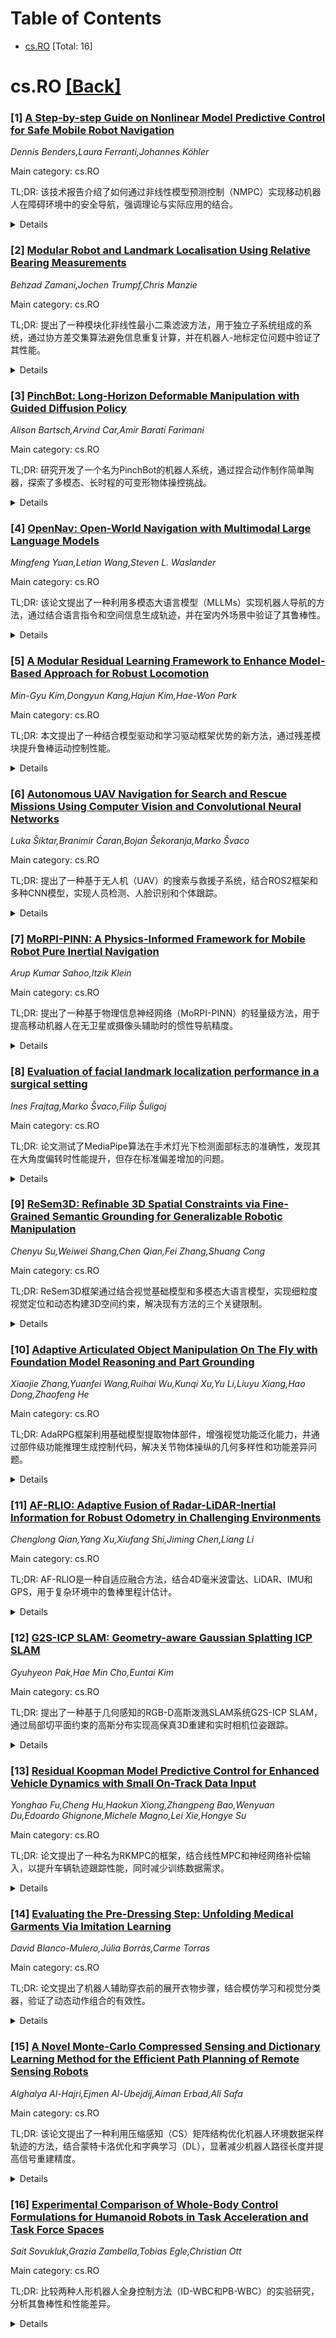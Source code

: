<div id=toc></div>

# Table of Contents

- [cs.RO](#cs.RO) [Total: 16]


<div id='cs.RO'></div>

# cs.RO [[Back]](#toc)

### [1] [A Step-by-step Guide on Nonlinear Model Predictive Control for Safe Mobile Robot Navigation](https://arxiv.org/abs/2507.17856)
*Dennis Benders,Laura Ferranti,Johannes Köhler*

Main category: cs.RO

TL;DR: 该技术报告介绍了如何通过非线性模型预测控制（NMPC）实现移动机器人在障碍环境中的安全导航，强调理论与实际应用的结合。


<details>
  <summary>Details</summary>
Motivation: 设计一个能够确保移动机器人在干扰和测量噪声下安全导航的MPC方案是机器人学中的关键任务。报告旨在提供从理论到实现的实用路径。

Method: 采用非线性模型预测控制（NMPC）方法，确保机器人满足状态和输入约束，同时避免与障碍物碰撞。

Result: 报告提供了从理论概念到数学证明和实现的详细步骤，重点关注安全性和性能保证。

Conclusion: 报告为研究人员和工程师提供了NMPC在移动机器人导航中的实用指南，并欢迎反馈以更新内容。

Abstract: Designing a Model Predictive Control (MPC) scheme that enables a mobile robot
to safely navigate through an obstacle-filled environment is a complicated yet
essential task in robotics. In this technical report, safety refers to ensuring
that the robot respects state and input constraints while avoiding collisions
with obstacles despite the presence of disturbances and measurement noise. This
report offers a step-by-step approach to implementing Nonlinear Model
Predictive Control (NMPC) schemes addressing these safety requirements.
Numerous books and survey papers provide comprehensive overviews of linear MPC
(LMPC) \cite{bemporad2007robust,kouvaritakis2016model}, NMPC
\cite{rawlings2017model,allgower2004nonlinear,mayne2014model,grune2017nonlinear,saltik2018outlook},
and their applications in various domains, including robotics
\cite{nascimento2018nonholonomic,nguyen2021model,shi2021advanced,wei2022mpc}.
This report does not aim to replicate those exhaustive reviews. Instead, it
focuses specifically on NMPC as a foundation for safe mobile robot navigation.
The goal is to provide a practical and accessible path from theoretical
concepts to mathematical proofs and implementation, emphasizing safety and
performance guarantees. It is intended for researchers, robotics engineers, and
practitioners seeking to bridge the gap between theoretical NMPC formulations
and real-world robotic applications.
  This report is not necessarily meant to remain fixed over time. If someone
finds an error in the presented theory, please reach out via the given email
addresses. We are happy to update the document if necessary.

</details>


### [2] [Modular Robot and Landmark Localisation Using Relative Bearing Measurements](https://arxiv.org/abs/2507.18070)
*Behzad Zamani,Jochen Trumpf,Chris Manzie*

Main category: cs.RO

TL;DR: 提出了一种模块化非线性最小二乘滤波方法，用于独立子系统组成的系统，通过协方差交集算法避免信息重复计算，并在机器人-地标定位问题中验证了其性能。


<details>
  <summary>Details</summary>
Motivation: 解决由独立子系统组成的系统中状态和误差协方差估计的独立更新问题，尤其是在相对测量同时依赖多个子系统状态时。

Method: 采用模块化非线性最小二乘滤波方法，结合协方差交集（CI）算法，防止子系统间共享估计时的信息重复计算。

Result: 在机器人-地标定位问题的仿真研究中，模块化方法表现优于联合状态滤波器，且在减少通信和带宽需求时性能逐渐下降。

Conclusion: 模块化方法在独立子系统系统中有效，协方差交集算法是关键，适用于需要减少通信和带宽的场景。

Abstract: In this paper we propose a modular nonlinear least squares filtering approach
for systems composed of independent subsystems. The state and error covariance
estimate of each subsystem is updated independently, even when a relative
measurement simultaneously depends on the states of multiple subsystems. We
integrate the Covariance Intersection (CI) algorithm as part of our solution in
order to prevent double counting of information when subsystems share estimates
with each other. An alternative derivation of the CI algorithm based on least
squares estimation makes this integration possible. We particularise the
proposed approach to the robot-landmark localization problem. In this problem,
noisy measurements of the bearing angle to a stationary landmark position
measured relative to the SE(2) pose of a moving robot couple the estimation
problems for the robot pose and the landmark position. In a randomized
simulation study, we benchmark the proposed modular method against a monolithic
joint state filter to elucidate their respective trade-offs. In this study we
also include variants of the proposed method that achieve a graceful
degradation of performance with reduced communication and bandwidth
requirements.

</details>


### [3] [PinchBot: Long-Horizon Deformable Manipulation with Guided Diffusion Policy](https://arxiv.org/abs/2507.17846)
*Alison Bartsch,Arvind Car,Amir Barati Farimani*

Main category: cs.RO

TL;DR: 研究开发了一个名为PinchBot的机器人系统，通过捏合动作制作简单陶器，探索了多模态、长时程的可变形物体操控挑战。


<details>
  <summary>Details</summary>
Motivation: 陶器制作需要灵巧、精确和细致的动作，研究旨在通过机器人系统实现这一复杂任务，探索可变形物体操控的挑战。

Method: 结合目标条件扩散策略模型、预训练的3D点云嵌入、任务进度预测和碰撞约束动作投影，开发了PinchBot系统。

Result: PinchBot能够成功制作多种简单陶器目标形状。

Conclusion: PinchBot展示了在复杂可变形物体操控任务中的潜力，为未来研究提供了基础。

Abstract: Pottery creation is a complicated art form that requires dexterous, precise
and delicate actions to slowly morph a block of clay to a meaningful, and often
useful 3D goal shape. In this work, we aim to create a robotic system that can
create simple pottery goals with only pinch-based actions. This pinch pottery
task allows us to explore the challenges of a highly multi-modal and
long-horizon deformable manipulation task. To this end, we present PinchBot, a
goal-conditioned diffusion policy model that when combined with pre-trained 3D
point cloud embeddings, task progress prediction and collision-constrained
action projection, is able to successfully create a variety of simple pottery
goals. For experimental videos and access to the demonstration dataset, please
visit our project website:
https://sites.google.com/andrew.cmu.edu/pinchbot/home.

</details>


### [4] [OpenNav: Open-World Navigation with Multimodal Large Language Models](https://arxiv.org/abs/2507.18033)
*Mingfeng Yuan,Letian Wang,Steven L. Waslander*

Main category: cs.RO

TL;DR: 该论文提出了一种利用多模态大语言模型（MLLMs）实现机器人导航的方法，通过结合语言指令和空间信息生成轨迹，并在室内外场景中验证了其鲁棒性。


<details>
  <summary>Details</summary>
Motivation: 尽管预训练大语言模型（LLMs）在常识推理方面表现优异，但在开放世界中实现语言指令到机器人动作的转换仍具挑战性。

Method: 利用MLLMs的跨模态理解和代码生成能力，结合视觉语言感知模型生成2D鸟瞰价值图，整合语义与空间信息。

Result: 在户外导航任务中验证了零样本视觉语言导航框架的多样性指令执行能力，并在Husky机器人上展示了室内外场景的适用性。

Conclusion: 该方法有效解决了语言指令到机器人动作的转换问题，展示了在开放世界中的鲁棒性和实用性。

Abstract: Pre-trained large language models (LLMs) have demonstrated strong
common-sense reasoning abilities, making them promising for robotic navigation
and planning tasks. However, despite recent progress, bridging the gap between
language descriptions and actual robot actions in the open-world, beyond merely
invoking limited predefined motion primitives, remains an open challenge. In
this work, we aim to enable robots to interpret and decompose complex language
instructions, ultimately synthesizing a sequence of trajectory points to
complete diverse navigation tasks given open-set instructions and open-set
objects. We observe that multi-modal large language models (MLLMs) exhibit
strong cross-modal understanding when processing free-form language
instructions, demonstrating robust scene comprehension. More importantly,
leveraging their code-generation capability, MLLMs can interact with
vision-language perception models to generate compositional 2D bird-eye-view
value maps, effectively integrating semantic knowledge from MLLMs with spatial
information from maps to reinforce the robot's spatial understanding. To
further validate our approach, we effectively leverage large-scale autonomous
vehicle datasets (AVDs) to validate our proposed zero-shot vision-language
navigation framework in outdoor navigation tasks, demonstrating its capability
to execute a diverse range of free-form natural language navigation
instructions while maintaining robustness against object detection errors and
linguistic ambiguities. Furthermore, we validate our system on a Husky robot in
both indoor and outdoor scenes, demonstrating its real-world robustness and
applicability. Supplementary videos are available at
https://trailab.github.io/OpenNav-website/

</details>


### [5] [A Modular Residual Learning Framework to Enhance Model-Based Approach for Robust Locomotion](https://arxiv.org/abs/2507.18138)
*Min-Gyu Kim,Dongyun Kang,Hajun Kim,Hae-Won Park*

Main category: cs.RO

TL;DR: 本文提出了一种结合模型驱动和学习驱动框架优势的新方法，通过残差模块提升鲁棒运动控制性能。


<details>
  <summary>Details</summary>
Motivation: 解决模型失配导致的性能下降问题，提升在不确定性环境中的控制表现和学习效率。

Method: 将残差模块与启发式设计的模型驱动框架（如步态规划和动态模型）结合，并选择适合的学习方法优化每个模块。

Result: 在高度不确定性环境中表现出更好的控制性能和学习效率，同时增强了标称控制器对参数调整的鲁棒性。

Conclusion: 通过四足机器人实验验证了方法的可行性，即使在模拟外的不确定性下也能保持平衡和速度跟踪。

Abstract: This paper presents a novel approach that combines the advantages of both
model-based and learning-based frameworks to achieve robust locomotion. The
residual modules are integrated with each corresponding part of the model-based
framework, a footstep planner and dynamic model designed using heuristics, to
complement performance degradation caused by a model mismatch. By utilizing a
modular structure and selecting the appropriate learning-based method for each
residual module, our framework demonstrates improved control performance in
environments with high uncertainty, while also achieving higher learning
efficiency compared to baseline methods. Moreover, we observed that our
proposed methodology not only enhances control performance but also provides
additional benefits, such as making nominal controllers more robust to
parameter tuning. To investigate the feasibility of our framework, we
demonstrated residual modules combined with model predictive control in a real
quadrupedal robot. Despite uncertainties beyond the simulation, the robot
successfully maintains balance and tracks the commanded velocity.

</details>


### [6] [Autonomous UAV Navigation for Search and Rescue Missions Using Computer Vision and Convolutional Neural Networks](https://arxiv.org/abs/2507.18160)
*Luka Šiktar,Branimir Ćaran,Bojan Šekoranja,Marko Švaco*

Main category: cs.RO

TL;DR: 提出了一种基于无人机（UAV）的搜索与救援子系统，结合ROS2框架和多种CNN模型，实现人员检测、人脸识别和个体跟踪。


<details>
  <summary>Details</summary>
Motivation: 旨在通过无人机技术提升搜索与救援任务的效率和准确性，特别是在复杂环境中快速定位和跟踪目标个体。

Method: 集成ROS2框架，使用YOLOv11和YOLOv11-pose CNN进行跟踪，dlib库进行人脸识别；通过系统辨识和PD控制器实现自主导航。

Result: 在14名已知个体的实验中，系统成功实现实时检测与跟踪。

Conclusion: 系统具备实时应用潜力，下一步将进行大规模无人机实地测试，并整合GPS导航以优化救援规划。

Abstract: In this paper, we present a subsystem, using Unmanned Aerial Vehicles (UAV),
for search and rescue missions, focusing on people detection, face recognition
and tracking of identified individuals. The proposed solution integrates a UAV
with ROS2 framework, that utilizes multiple convolutional neural networks (CNN)
for search missions. System identification and PD controller deployment are
performed for autonomous UAV navigation. The ROS2 environment utilizes the
YOLOv11 and YOLOv11-pose CNNs for tracking purposes, and the dlib library CNN
for face recognition. The system detects a specific individual, performs face
recognition and starts tracking. If the individual is not yet known, the UAV
operator can manually locate the person, save their facial image and
immediately initiate the tracking process. The tracking process relies on
specific keypoints identified on the human body using the YOLOv11-pose CNN
model. These keypoints are used to track a specific individual and maintain a
safe distance. To enhance accurate tracking, system identification is
performed, based on measurement data from the UAVs IMU. The identified system
parameters are used to design PD controllers that utilize YOLOv11-pose to
estimate the distance between the UAVs camera and the identified individual.
The initial experiments, conducted on 14 known individuals, demonstrated that
the proposed subsystem can be successfully used in real time. The next step
involves implementing the system on a large experimental UAV for field use and
integrating autonomous navigation with GPS-guided control for rescue operations
planning.

</details>


### [7] [MoRPI-PINN: A Physics-Informed Framework for Mobile Robot Pure Inertial Navigation](https://arxiv.org/abs/2507.18206)
*Arup Kumar Sahoo,Itzik Klein*

Main category: cs.RO

TL;DR: 提出了一种基于物理信息神经网络（MoRPI-PINN）的轻量级方法，用于提高移动机器人在无卫星或摄像头辅助时的惯性导航精度。


<details>
  <summary>Details</summary>
Motivation: 解决在卫星导航或摄像头不可用时，仅依赖惯性传感器导致的导航漂移问题。

Method: 通过蛇形运动增强惯性信号信噪比，并利用物理信息神经网络框架嵌入物理规律和约束。

Result: 实验显示，MoRPI-PINN的导航精度比其他方法提高了85%以上。

Conclusion: MoRPI-PINN是一种轻量级且适用于边缘设备的解决方案，可广泛应用于移动机器人导航。

Abstract: A fundamental requirement for full autonomy in mobile robots is accurate
navigation even in situations where satellite navigation or cameras are
unavailable. In such practical situations, relying only on inertial sensors
will result in navigation solution drift due to the sensors' inherent noise and
error terms. One of the emerging solutions to mitigate drift is to maneuver the
robot in a snake-like slithering motion to increase the inertial
signal-to-noise ratio, allowing the regression of the mobile robot position. In
this work, we propose MoRPI-PINN as a physics-informed neural network framework
for accurate inertial-based mobile robot navigation. By embedding physical laws
and constraints into the training process, MoRPI-PINN is capable of providing
an accurate and robust navigation solution. Using real-world experiments, we
show accuracy improvements of over 85% compared to other approaches. MoRPI-PINN
is a lightweight approach that can be implemented even on edge devices and used
in any typical mobile robot application.

</details>


### [8] [Evaluation of facial landmark localization performance in a surgical setting](https://arxiv.org/abs/2507.18248)
*Ines Frajtag,Marko Švaco,Filip Šuligoj*

Main category: cs.RO

TL;DR: 论文测试了MediaPipe算法在手术灯光下检测面部标志的准确性，发现其在大角度偏转时性能提升，但存在标准偏差增加的问题。


<details>
  <summary>Details</summary>
Motivation: 解决面部检测算法在医学应用中因光线和位置变化导致的精度问题。

Method: 使用机器人手臂调整位置，在固定手术灯光和模型下测试MediaPipe算法。

Result: 面部标志检测准确性提高，但标准偏差因部分标志检测不精确而增加。

Conclusion: MediaPipe算法在医学程序中有潜在应用价值，但需进一步优化。

Abstract: The use of robotics, computer vision, and their applications is becoming
increasingly widespread in various fields, including medicine. Many face
detection algorithms have found applications in neurosurgery, ophthalmology,
and plastic surgery. A common challenge in using these algorithms is variable
lighting conditions and the flexibility of detection positions to identify and
precisely localize patients. The proposed experiment tests the MediaPipe
algorithm for detecting facial landmarks in a controlled setting, using a
robotic arm that automatically adjusts positions while the surgical light and
the phantom remain in a fixed position. The results of this study demonstrate
that the improved accuracy of facial landmark detection under surgical lighting
significantly enhances the detection performance at larger yaw and pitch
angles. The increase in standard deviation/dispersion occurs due to imprecise
detection of selected facial landmarks. This analysis allows for a discussion
on the potential integration of the MediaPipe algorithm into medical
procedures.

</details>


### [9] [ReSem3D: Refinable 3D Spatial Constraints via Fine-Grained Semantic Grounding for Generalizable Robotic Manipulation](https://arxiv.org/abs/2507.18262)
*Chenyu Su,Weiwei Shang,Chen Qian,Fei Zhang,Shuang Cong*

Main category: cs.RO

TL;DR: ReSem3D框架通过结合视觉基础模型和多模态大语言模型，实现细粒度视觉定位和动态构建3D空间约束，解决现有方法的三个关键限制。


<details>
  <summary>Details</summary>
Motivation: 现有方法在语义建模粒度、实时闭环规划和语义多样性环境下的鲁棒性方面存在不足，ReSem3D旨在解决这些问题。

Method: 利用MLLMs和VFMs的协同作用，通过分阶段（部件级提取和区域级细化）构建3D空间约束，并将其编码为实时优化目标。

Result: 在丰富语义的家庭环境和稀疏化学实验室环境中，ReSem3D在零样本条件下表现出强大的适应性和泛化能力。

Conclusion: ReSem3D通过动态构建3D空间约束，显著提升了机器人在语义多样性环境中的操作能力。

Abstract: Semantics-driven 3D spatial constraints align highlevel semantic
representations with low-level action spaces, facilitating the unification of
task understanding and execution in robotic manipulation. The synergistic
reasoning of Multimodal Large Language Models (MLLMs) and Vision Foundation
Models (VFMs) enables cross-modal 3D spatial constraint construction.
Nevertheless, existing methods have three key limitations: (1) coarse semantic
granularity in constraint modeling, (2) lack of real-time closed-loop planning,
(3) compromised robustness in semantically diverse environments. To address
these challenges, we propose ReSem3D, a unified manipulation framework for
semantically diverse environments, leveraging the synergy between VFMs and
MLLMs to achieve fine-grained visual grounding and dynamically constructs
hierarchical 3D spatial constraints for real-time manipulation. Specifically,
the framework is driven by hierarchical recursive reasoning in MLLMs, which
interact with VFMs to automatically construct 3D spatial constraints from
natural language instructions and RGB-D observations in two stages: part-level
extraction and region-level refinement. Subsequently, these constraints are
encoded as real-time optimization objectives in joint space, enabling reactive
behavior to dynamic disturbances. Extensive simulation and real-world
experiments are conducted in semantically rich household and sparse chemical
lab environments. The results demonstrate that ReSem3D performs diverse
manipulation tasks under zero-shot conditions, exhibiting strong adaptability
and generalization. Code and videos at https://resem3d.github.io.

</details>


### [10] [Adaptive Articulated Object Manipulation On The Fly with Foundation Model Reasoning and Part Grounding](https://arxiv.org/abs/2507.18276)
*Xiaojie Zhang,Yuanfei Wang,Ruihai Wu,Kunqi Xu,Yu Li,Liuyu Xiang,Hao Dong,Zhaofeng He*

Main category: cs.RO

TL;DR: AdaRPG框架利用基础模型提取物体部件，增强视觉功能泛化能力，并通过部件级功能推理生成控制代码，解决关节物体操纵的几何多样性和功能差异问题。


<details>
  <summary>Details</summary>
Motivation: 关节物体的内部结构不可直接观察，且几何多样性和功能差异导致现有方法难以实现统一的适应性操纵策略。

Method: 提出AdaRPG框架，利用基础模型提取部件级几何特征，构建部件级功能标注数据集，并基于部件功能推理生成控制代码。

Result: 仿真和实际实验表明，AdaRPG在新颖关节物体类别上表现出强大的泛化能力。

Conclusion: AdaRPG通过部件级功能泛化和基础模型的知识推理，有效解决了关节物体操纵的挑战。

Abstract: Articulated objects pose diverse manipulation challenges for robots. Since
their internal structures are not directly observable, robots must adaptively
explore and refine actions to generate successful manipulation trajectories.
While existing works have attempted cross-category generalization in adaptive
articulated object manipulation, two major challenges persist: (1) the
geometric diversity of real-world articulated objects complicates visual
perception and understanding, and (2) variations in object functions and
mechanisms hinder the development of a unified adaptive manipulation strategy.
To address these challenges, we propose AdaRPG, a novel framework that
leverages foundation models to extract object parts, which exhibit greater
local geometric similarity than entire objects, thereby enhancing visual
affordance generalization for functional primitive skills. To support this, we
construct a part-level affordance annotation dataset to train the affordance
model. Additionally, AdaRPG utilizes the common knowledge embedded in
foundation models to reason about complex mechanisms and generate high-level
control codes that invoke primitive skill functions based on part affordance
inference. Simulation and real-world experiments demonstrate AdaRPG's strong
generalization ability across novel articulated object categories.

</details>


### [11] [AF-RLIO: Adaptive Fusion of Radar-LiDAR-Inertial Information for Robust Odometry in Challenging Environments](https://arxiv.org/abs/2507.18317)
*Chenglong Qian,Yang Xu,Xiufang Shi,Jiming Chen,Liang Li*

Main category: cs.RO

TL;DR: AF-RLIO是一种自适应融合方法，结合4D毫米波雷达、LiDAR、IMU和GPS，用于复杂环境中的鲁棒里程计估计。


<details>
  <summary>Details</summary>
Motivation: 解决单传感器系统（如LiDAR或GPS）在烟雾、隧道和恶劣天气等复杂动态环境中性能下降的问题。

Method: 包括预处理模块（雷达辅助LiDAR去除动态点）、动态感知多模态里程计（点云数据与IMU紧耦合）和因子图优化模块（平衡里程计与GPS权重）。

Result: 在数据集和真实机器人环境中验证，AF-RLIO在烟雾和隧道等挑战性条件下优于现有方法。

Conclusion: AF-RLIO通过多传感器融合显著提升了复杂环境中的里程计估计鲁棒性和稳定性。

Abstract: In robotic navigation, maintaining precise pose estimation and navigation in
complex and dynamic environments is crucial. However, environmental challenges
such as smoke, tunnels, and adverse weather can significantly degrade the
performance of single-sensor systems like LiDAR or GPS, compromising the
overall stability and safety of autonomous robots. To address these challenges,
we propose AF-RLIO: an adaptive fusion approach that integrates 4D
millimeter-wave radar, LiDAR, inertial measurement unit (IMU), and GPS to
leverage the complementary strengths of these sensors for robust odometry
estimation in complex environments. Our method consists of three key modules.
Firstly, the pre-processing module utilizes radar data to assist LiDAR in
removing dynamic points and determining when environmental conditions are
degraded for LiDAR. Secondly, the dynamic-aware multimodal odometry selects
appropriate point cloud data for scan-to-map matching and tightly couples it
with the IMU using the Iterative Error State Kalman Filter. Lastly, the factor
graph optimization module balances weights between odometry and GPS data,
constructing a pose graph for optimization. The proposed approach has been
evaluated on datasets and tested in real-world robotic environments,
demonstrating its effectiveness and advantages over existing methods in
challenging conditions such as smoke and tunnels.

</details>


### [12] [G2S-ICP SLAM: Geometry-aware Gaussian Splatting ICP SLAM](https://arxiv.org/abs/2507.18344)
*Gyuhyeon Pak,Hae Min Cho,Euntai Kim*

Main category: cs.RO

TL;DR: 提出了一种基于几何感知的RGB-D高斯泼溅SLAM系统G2S-ICP SLAM，通过局部切平面约束的高斯分布实现高保真3D重建和实时相机位姿跟踪。


<details>
  <summary>Details</summary>
Motivation: 传统SLAM系统使用各向同性的3D椭球表示，导致多视角深度解释不一致。本文旨在通过几何感知的高斯表示提升一致性和精度。

Method: 采用局部切平面约束的高斯分布表示场景元素，嵌入广义ICP框架，并引入几何感知损失监督光度、深度和法线一致性。

Result: 在Replica和TUM-RGBD数据集上实验表明，G2S-ICP SLAM在位姿精度、重建完整性和渲染质量上优于现有方法。

Conclusion: G2S-ICP SLAM通过几何感知的高斯表示和优化框架，实现了实时高保真3D重建和鲁棒位姿跟踪。

Abstract: In this paper, we present a novel geometry-aware RGB-D Gaussian Splatting
SLAM system, named G2S-ICP SLAM. The proposed method performs high-fidelity 3D
reconstruction and robust camera pose tracking in real-time by representing
each scene element using a Gaussian distribution constrained to the local
tangent plane. This effectively models the local surface as a 2D Gaussian disk
aligned with the underlying geometry, leading to more consistent depth
interpretation across multiple viewpoints compared to conventional 3D
ellipsoid-based representations with isotropic uncertainty. To integrate this
representation into the SLAM pipeline, we embed the surface-aligned Gaussian
disks into a Generalized ICP framework by introducing anisotropic covariance
prior without altering the underlying registration formulation. Furthermore we
propose a geometry-aware loss that supervises photometric, depth, and normal
consistency. Our system achieves real-time operation while preserving both
visual and geometric fidelity. Extensive experiments on the Replica and
TUM-RGBD datasets demonstrate that G2S-ICP SLAM outperforms prior SLAM systems
in terms of localization accuracy, reconstruction completeness, while
maintaining the rendering quality.

</details>


### [13] [Residual Koopman Model Predictive Control for Enhanced Vehicle Dynamics with Small On-Track Data Input](https://arxiv.org/abs/2507.18396)
*Yonghao Fu,Cheng Hu,Haokun Xiong,Zhangpeng Bao,Wenyuan Du,Edoardo Ghignone,Michele Magno,Lei Xie,Hongye Su*

Main category: cs.RO

TL;DR: 论文提出了一种名为RKMPC的框架，结合线性MPC和神经网络补偿输入，以提升车辆轨迹跟踪性能，同时减少训练数据需求。


<details>
  <summary>Details</summary>
Motivation: 解决传统Pure Pursuit控制和MPC在车辆轨迹跟踪中的局限性，如忽略车辆模型约束或建模精度不足的问题。

Method: 采用双线性MPC架构，结合基于神经网络的补偿输入，保留传统模型的可靠性并通过残差建模优化性能。

Result: 实验显示RKMPC仅需20%的传统KMPC训练数据，横向误差减少11.7%-22.1%，航向误差降低8.9%-15.8%。

Conclusion: RKMPC在保持模型可靠性的同时显著提升了跟踪性能，适用于实际车辆控制。

Abstract: In vehicle trajectory tracking tasks, the simplest approach is the Pure
Pursuit (PP) Control. However, this single-point preview tracking strategy
fails to consider vehicle model constraints, compromising driving safety. Model
Predictive Control (MPC) as a widely adopted control method, optimizes control
actions by incorporating mechanistic models and physical constraints. While its
control performance critically depends on the accuracy of vehicle modeling.
Traditional vehicle modeling approaches face inherent trade-offs between
capturing nonlinear dynamics and maintaining computational efficiency, often
resulting in reduced control performance. To address these challenges, this
paper proposes Residual Koopman Model Predictive Control (RKMPC) framework.
This method uses two linear MPC architecture to calculate control inputs: a
Linear Model Predictive Control (LMPC) computes the baseline control input
based on the vehicle kinematic model, and a neural network-based RKMPC
calculates the compensation input. The final control command is obtained by
adding these two components. This design preserves the reliability and
interpretability of traditional mechanistic model while achieving performance
optimization through residual modeling. This method has been validated on the
Carsim-Matlab joint simulation platform and a physical 1:10 scale F1TENTH
racing car. Experimental results show that RKMPC requires only 20% of the
training data needed by traditional Koopman Model Predictive Control (KMPC)
while delivering superior tracking performance. Compared to traditional LMPC,
RKMPC reduces lateral error by 11.7%-22.1%, decreases heading error by
8.9%-15.8%, and improves front-wheel steering stability by up to 27.6%. The
implementation code is available at: https://github.com/ZJU-DDRX/Residual
Koopman.

</details>


### [14] [Evaluating the Pre-Dressing Step: Unfolding Medical Garments Via Imitation Learning](https://arxiv.org/abs/2507.18436)
*David Blanco-Mulero,Júlia Borràs,Carme Torras*

Main category: cs.RO

TL;DR: 论文提出了机器人辅助穿衣前的展开衣物步骤，结合模仿学习和视觉分类器，验证了动态动作组合的有效性。


<details>
  <summary>Details</summary>
Motivation: 医疗环境中衣物通常折叠存放，现有研究假设衣物已展开，因此需要解决衣物展开问题以提高机器人辅助穿衣效率。

Method: 利用模仿学习学习三种操作动作（包括高低加速度动作），并使用视觉分类器识别衣物状态（闭合、部分展开、完全展开）。

Result: 动态动作组合能有效提升展开效果，但高动态动作对刚拆封衣物效果不佳。

Conclusion: 结合多种动作的组合策略能更高效地完成衣物展开，为机器人辅助穿衣提供新思路。

Abstract: Robotic-assisted dressing has the potential to significantly aid both
patients as well as healthcare personnel, reducing the workload and improving
the efficiency in clinical settings. While substantial progress has been made
in robotic dressing assistance, prior works typically assume that garments are
already unfolded and ready for use. However, in medical applications gowns and
aprons are often stored in a folded configuration, requiring an additional
unfolding step. In this paper, we introduce the pre-dressing step, the process
of unfolding garments prior to assisted dressing. We leverage imitation
learning for learning three manipulation primitives, including both high and
low acceleration motions. In addition, we employ a visual classifier to
categorise the garment state as closed, partly opened, and fully opened. We
conduct an empirical evaluation of the learned manipulation primitives as well
as their combinations. Our results show that highly dynamic motions are not
effective for unfolding freshly unpacked garments, where the combination of
motions can efficiently enhance the opening configuration.

</details>


### [15] [A Novel Monte-Carlo Compressed Sensing and Dictionary Learning Method for the Efficient Path Planning of Remote Sensing Robots](https://arxiv.org/abs/2507.18462)
*Alghalya Al-Hajri,Ejmen Al-Ubejdij,Aiman Erbad,Ali Safa*

Main category: cs.RO

TL;DR: 该论文提出了一种利用压缩感知（CS）矩阵结构优化机器人环境数据采样轨迹的方法，结合蒙特卡洛优化和字典学习（DL），显著减少机器人路径长度并提高信号重建精度。


<details>
  <summary>Details</summary>
Motivation: 压缩感知在高效数据采集方面具有潜力，而机器人平台在环境监测中应用广泛。研究如何结合两者优化采样轨迹，以减少机器人移动距离并提高数据重建精度。

Method: 提出蒙特卡洛优化框架，生成优化的CS测量矩阵，结合字典学习（DL）提升稀疏变换效果，减少采样数量并提高重建精度。

Result: 实验表明，该方法将机器人路径长度减少至全覆盖路径的10%以下，重建精度比传统CS方法提高五倍，比现有信息路径规划（IPP）方法提高两倍。

Conclusion: 该方法为机器人环境监测提供了一种高效的数据采集方案，显著减少了资源消耗并提高了数据质量。

Abstract: In recent years, Compressed Sensing (CS) has gained significant interest as a
technique for acquiring high-resolution sensory data using fewer measurements
than traditional Nyquist sampling requires. At the same time, autonomous
robotic platforms such as drones and rovers have become increasingly popular
tools for remote sensing and environmental monitoring tasks, including
measurements of temperature, humidity, and air quality. Within this context,
this paper presents, to the best of our knowledge, the first investigation into
how the structure of CS measurement matrices can be exploited to design
optimized sampling trajectories for robotic environmental data collection. We
propose a novel Monte Carlo optimization framework that generates measurement
matrices designed to minimize both the robot's traversal path length and the
signal reconstruction error within the CS framework. Central to our approach is
the application of Dictionary Learning (DL) to obtain a data-driven sparsifying
transform, which enhances reconstruction accuracy while further reducing the
number of samples that the robot needs to collect. We demonstrate the
effectiveness of our method through experiments reconstructing $NO_2$ pollution
maps over the Gulf region. The results indicate that our approach can reduce
robot travel distance to less than $10\%$ of a full-coverage path, while
improving reconstruction accuracy by over a factor of five compared to
traditional CS methods based on DCT and polynomial dictionaries, as well as by
a factor of two compared to previously-proposed Informative Path Planning (IPP)
methods.

</details>


### [16] [Experimental Comparison of Whole-Body Control Formulations for Humanoid Robots in Task Acceleration and Task Force Spaces](https://arxiv.org/abs/2507.18502)
*Sait Sovukluk,Grazia Zambella,Tobias Egle,Christian Ott*

Main category: cs.RO

TL;DR: 比较两种人形机器人全身控制方法（ID-WBC和PB-WBC）的实验研究，分析其鲁棒性和性能差异。


<details>
  <summary>Details</summary>
Motivation: 探讨两种控制器在理想条件下的稳定性与在实际环境中的鲁棒性差异。

Method: 通过摆动脚位置控制、深蹲和跳跃实验，对比两种控制器的性能。

Result: 实验揭示了两种控制器在不同任务中的优缺点，并关联了其性能与控制器设计的关系。

Conclusion: 总结了两种控制器的适用场景和性能差异，为实际应用提供参考。

Abstract: This paper studies the experimental comparison of two different whole-body
control formulations for humanoid robots: inverse dynamics whole-body control
(ID-WBC) and passivity-based whole-body control (PB-WBC). The two controllers
fundamentally differ from each other as the first is formulated in task
acceleration space and the latter is in task force space with passivity
considerations. Even though both control methods predict stability under ideal
conditions in closed-loop dynamics, their robustness against joint friction,
sensor noise, unmodeled external disturbances, and non-perfect contact
conditions is not evident. Therefore, we analyze and experimentally compare the
two controllers on a humanoid robot platform through swing foot position and
orientation control, squatting with and without unmodeled additional weights,
and jumping. We also relate the observed performance and characteristic
differences with the controller formulations and highlight each controller's
advantages and disadvantages.

</details>
